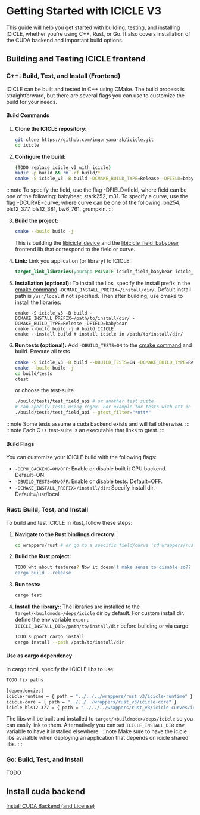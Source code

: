 
# Getting Started with ICICLE V3

This guide will help you get started with building, testing, and installing ICICLE, whether you're using C++, Rust, or Go. It also covers installation of the CUDA backend and important build options.

## Building and Testing ICICLE frontend

### C++: Build, Test, and Install (Frontend)

ICICLE can be built and tested in C++ using CMake. The build process is straightforward, but there are several flags you can use to customize the build for your needs.

#### Build Commands

1. **Clone the ICICLE repository:**
   ```bash
   git clone https://github.com/ingonyama-zk/icicle.git
   cd icicle
   ```

2. **Configure the build:**
   ```bash
   (TODO replace icicle_v3 with icicle)
   mkdir -p build && rm -rf build/*
   cmake -S icicle_v3 -B build -DCMAKE_BUILD_TYPE=Release -DFIELD=babybear
   ```

:::note
	To specify the field, use the flag -DFIELD=field, where field can be one of the following: babybear, stark252, m31.
	To specify a curve, use the flag -DCURVE=curve, where curve can be one of the following: bn254, bls12_377, bls12_381, bw6_761, grumpkin.
:::

3. **Build the project:**
   ```bash
   cmake --build build -j
   ```
   This is building the [libicicle_device](./libraries.md#icicle-device) and the [libicicle_field_babybear](./libraries.md#icicle-core) frontend lib that correspond to the field or curve.

4. **Link:**
   Link you application (or library) to ICICLE:
   ```cmake
   target_link_libraries(yourApp PRIVATE icicle_field_babybear icicle_device)
   ```


5. **Installation (optional):**
   To install the libs, specify the install prefix in the [cmake command](./getting_started.md#build-commands)
   `-DCMAKE_INSTALL_PREFIX=/install/dir/`. Default install path is `/usr/local` if not specified.
   Then after building, use cmake to install the libraries:
   ```
   cmake -S icicle_v3 -B build -DCMAKE_INSTALL_PREFIX=/path/to/install/dir/ -DCMAKE_BUILD_TYPE=Release -DFIELD=babybear
   cmake --build build -j # build ICICLE
   cmake --install build # install icicle in /path/to/install/dir/
   ```

6. **Run tests (optional):**
   Add `-DBUILD_TESTS=ON` to the [cmake command](./getting_started.md#build-commands) and build.
   Execute all tests
   ```bash
   cmake -S icicle_v3 -B build --DBUILD_TESTS=ON -DCMAKE_BUILD_TYPE=Release -DFIELD=babybear
   cmake --build build -j
   cd build/tests
   ctest
   ```
   or choose the test-suite
   ```bash
   ./build/tests/test_field_api # or another test suite
   # can specify tests using regex. For example for tests with ntt in the name:
   ./build/tests/test_field_api --gtest_filter="*ntt*"
   ```
:::note
Some tests assume a cuda backend exists and will fail otherwise.
:::
:::note
Each C++ test-suite is an executable that links to gtest.
:::

#### Build Flags

You can customize your ICICLE build with the following flags:

- `-DCPU_BACKEND=ON/OFF`: Enable or disable built it CPU backend. Default=ON.
- `-DBUILD_TESTS=ON/OFF`: Enable or disable tests. Default=OFF.
- `-DCMAKE_INSTALL_PREFIX=/install/dir`: Specify install dir. Default=/usr/local.

### Rust: Build, Test, and Install

To build and test ICICLE in Rust, follow these steps:

1. **Navigate to the Rust bindings directory:**
   ```bash
   cd wrappers/rust # or go to a specific field/curve 'cd wrappers/rust/icicle-fields/icicle-babybear'
   ```

2. **Build the Rust project:**
   ```bash
   TODO wht about features? Now it doesn't make sense to disable so??
   cargo build --release
   ```

3. **Run tests:**
   ```bash
   cargo test
   ```

4. **Install the library:**: The libraries are installed to the `target/<buildmode>/deps/icicle` dir by default. For custom install dir. define the env variable `export ICICLE_INSTALL_DIR=/path/to/install/dir` before building or via cargo:
   ```bash
   TODO support cargo install
   cargo install --path /path/to/install/dir
   ```

#### Use as cargo dependency

In cargo.toml, specify the ICICLE libs to use:

```bash
TODO fix paths

[dependencies]
icicle-runtime = { path = "../../../wrappers/rust_v3/icicle-runtime" }
icicle-core = { path = "../../../wrappers/rust_v3/icicle-core" }
icicle-bls12-377 = { path = "../../../wrappers/rust_v3/icicle-curves/icicle-bls12-377" }
```

The libs will be built and installed to `target/<buildmode>/deps/icicle` so you can easily link to them. Alternatively you can set `ICICLE_INSTALL_DIR` env variable to have it installed elsewhere.
:::note
Make sure to have the icicle libs avaialble when deploying an application that depends on icicle shared libs.
:::

### Go: Build, Test, and Install
TODO

## Install cuda backend

[Install CUDA Backend (and License)](./install_cuda_backend.md#installation)